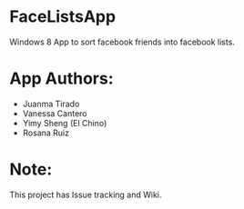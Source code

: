 FaceListsApp
============

Windows 8 App to sort facebook friends into facebook lists.


App Authors: 
============
 
* Juanma Tirado
* Vanessa Cantero
* Yimy Sheng (El Chino)
* Rosana Ruiz


Note: 
=====

This project has Issue tracking and Wiki.
